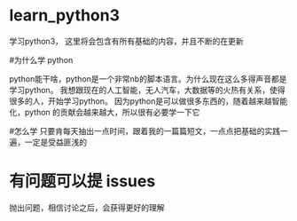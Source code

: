 # learn_python3
学习python3， 这里将会包含有所有基础的内容，并且不断的在更新

#为什么学 python

python能干啥，python是一个非常nb的脚本语言。为什么现在这么多得声音都是学习python。
我想跟现在的人工智能，无人汽车，大数据等的火热有关系，使得很多的人，开始学习python。
因为python是可以做很多东西的，随着越来越智能化，python 的贡献会越来越大，所以很有必要学一下它

#怎么学
只要肯每天抽出一点时间，跟着我的一篇篇短文，一点点把基础的实践一遍，一定是受益匪浅的

# 有问题可以提 issues 
抛出问题，相信讨论之后，会获得更好的理解
